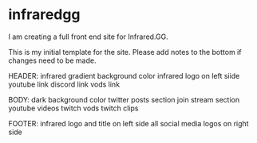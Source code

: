 # infraredgg

I am creating a full front end site for Infrared.GG.

This is my initial template for the site. Please add notes to the bottom if changes need to be made.

HEADER:
infrared gradient background color
infrared logo on left siide
youtube link
discord link
vods link


BODY:
dark background color
twitter posts section
join stream section
youtube videos
twitch vods
twitch clips

FOOTER:
infrared logo and title on left side
all social media logos on right side
